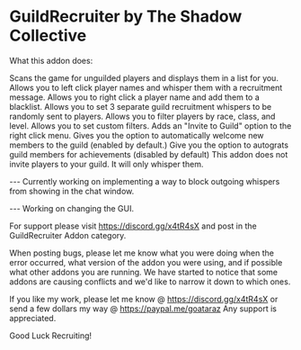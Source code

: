 # GuildRecruiter by The Shadow Collective
What this addon does:

Scans the game for unguilded players and displays them in a list for you.
Allows you to left click player names and whisper them with a recruitment message.
Allows you to right click a player name and add them to a blacklist.
Allows you to set 3 separate guild recruitment whispers to be randomly sent to players.
Allows you to filter players by race, class, and level.
Allows you to set custom filters.
Adds an "Invite to Guild" option to the right click menu.
Gives you the option to automatically welcome new members to the guild (enabled by default.)
Give you the option to autograts guild members for achievements (disabled by default)
This addon does not invite players to your guild. It will only whisper them.

 

--- Currently working on implementing a way to block outgoing whispers from showing in the chat window.

--- Working on changing the GUI.

 

For support please visit https://discord.gg/x4tR4sX and post in the GuildRecruiter Addon category.

When posting bugs, please let me know what you were doing when the error occurred, what version of the addon you were using, and if possible what other addons you are running. 
We have started to notice that some addons are causing conflicts and we'd like to narrow it down to which ones.

 

If you like my work, please let me know @ https://discord.gg/x4tR4sX or send a few dollars my way @ https://paypal.me/goataraz
Any support is appreciated.

 

Good Luck Recruiting!
